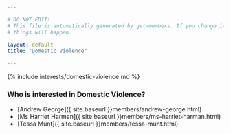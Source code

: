 ```yaml
---

# DO NOT EDIT!
# This file is automatically generated by get-members. If you change it, bad
# things will happen.

layout: default
title: "Domestic Violence"

---
```


{% include interests/domestic-violence.md %}

### Who is interested in Domestic Violence?


* [Andrew George]({ site.baseurl }}members/andrew-george.html)
* [Ms Harriet Harman]({ site.baseurl }}members/ms-harriet-harman.html)
* [Tessa Munt]({ site.baseurl }}members/tessa-munt.html)
